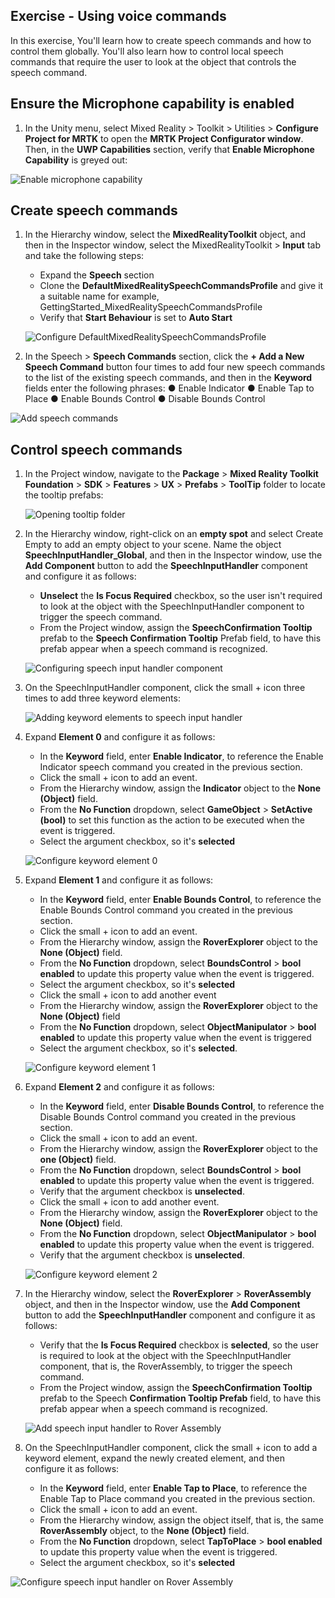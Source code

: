 ## Exercise - Using voice commands

In this exercise, You'll learn how to create speech commands and how to control them globally. You'll also learn how to control local speech commands that require the user to look at the object that controls the speech command.

## Ensure the Microphone capability is enabled

1. In the Unity menu, select Mixed Reality > Toolkit > Utilities > **Configure Project for MRTK** to open the **MRTK Project Configurator window**. Then, in the **UWP Capabilities** section, verify that **Enable Microphone Capability** is greyed out:

![Enable microphone capability](../media/base-9-section-1-step-1-1.png)

## Create speech commands

1. In the Hierarchy window, select the **MixedRealityToolkit** object, and then in the Inspector window, select the MixedRealityToolkit > **Input** tab and take the following steps:
    * Expand the **Speech** section
    * Clone the **DefaultMixedRealitySpeechCommandsProfile** and give it a suitable name for example, GettingStarted_MixedRealitySpeechCommandsProfile
    * Verify that **Start Behaviour** is set to **Auto Start**

    ![Configure DefaultMixedRealitySpeechCommandsProfile](../media/base-9-section-2-step-1-1.png)

2. In the Speech > **Speech Commands** section, click the **+ Add a New Speech Command** button four times to add four new speech commands to the list of the existing speech commands, and then in the **Keyword** fields enter the following phrases:
    ● Enable Indicator
    ● Enable Tap to Place
    ● Enable Bounds Control
    ● Disable Bounds Control

![Add speech commands](../media/base-9-section-2-step-1-2.png)

## Control speech commands

1. In the Project window, navigate to the **Package** > **Mixed Reality Toolkit Foundation** > **SDK** > **Features** > **UX** > **Prefabs** > **ToolTip** folder to locate the tooltip prefabs:

    ![Opening tooltip folder](../media/base-9-section-3-step-1-1.png)

2. In the Hierarchy window, right-click on an **empty spot** and select Create Empty to add an empty object to your scene. Name the object **SpeechInputHandler_Global**, and then in the Inspector window, use the **Add Component** button to add the **SpeechInputHandler** component and configure it as follows:
    * **Unselect** the **Is Focus Required** checkbox, so the user isn't required to look at the object with the SpeechInputHandler component to trigger the speech command.
    * From the Project window, assign the **SpeechConfirmation Tooltip** prefab to the **Speech Confirmation Tooltip** Prefab field, to have this prefab appear when a speech command is recognized.

    ![Configuring speech input handler component](../media/base-9-section-3-step-1-2.png)

3. On the SpeechInputHandler component, click the small + icon three times to add three keyword elements:

    ![Adding keyword elements to speech input handler](../media/base-9-section-3-step-1-3.png)

4. Expand **Element 0** and configure it as follows:
    * In the **Keyword** field, enter **Enable Indicator**, to reference the Enable Indicator speech command you created in the previous section.
    * Click the small + icon to add an event.
    * From the Hierarchy window, assign the **Indicator** object to the **None (Object)** field.
    * From the **No Function** dropdown, select **GameObject** > **SetActive (bool)** to set this function as the action to be executed when the event is triggered.
    * Select the argument checkbox, so it's **selected**

    ![Configure keyword element 0](../media/base-9-section-3-step-1-4.png)

5. Expand **Element 1** and configure it as follows:

    * In the **Keyword** field, enter **Enable Bounds Control**, to reference the Enable Bounds Control command you created in the previous section.
    * Click the small + icon to add an event.
    * From the Hierarchy window, assign the **RoverExplorer** object to the **None (Object)** field.
    * From the **No Function** dropdown, select **BoundsControl** > **bool enabled** to update this property value when the event is triggered.
    * Select the argument checkbox, so it's **selected**
    * Click the small + icon to add another event
    * From the Hierarchy window, assign the **RoverExplorer** object to the **None (Object)** field
    * From the **No Function** dropdown, select **ObjectManipulator** > **bool enabled** to update this property value when the event is triggered
    * Select the argument checkbox, so it's **selected**.

    ![Configure keyword element 1](../media/base-9-section-3-step-1-5.png)

6. Expand **Element 2** and configure it as follows:
    * In the **Keyword** field, enter **Disable Bounds Control**, to reference the Disable Bounds Control command you created in the previous section.
    * Click the small + icon to add an event.
    * From the Hierarchy window, assign the **RoverExplorer** object to the **one (Object)** field.
    * From the **No Function** dropdown, select **BoundsControl** > **bool enabled** to update this property value when the event is triggered.
    * Verify that the argument checkbox is **unselected**.
    * Click the small + icon to add another event.
    * From the Hierarchy window, assign the **RoverExplorer** object to the **None (Object)** field.
    * From the **No Function** dropdown, select **ObjectManipulator** > **bool enabled** to update this property value when the event is triggered.
    * Verify that the argument checkbox is **unselected**.

    ![Configure keyword element 2](../media/base-9-section-3-step-1-6.png)

7. In the Hierarchy window, select the **RoverExplorer** > **RoverAssembly** object, and then in the Inspector window, use the **Add Component** button to add the **SpeechInputHandler** component and configure it as follows:
    * Verify that the **Is Focus Required** checkbox is **selected**, so the user is required to look at the object with the SpeechInputHandler component, that is, the RoverAssembly, to trigger the speech command.
    * From the Project window, assign the **SpeechConfirmation Tooltip** prefab to the Speech **Confirmation Tooltip Prefab** field, to have this prefab appear when a speech command is recognized.

    ![Add speech input handler to Rover Assembly](../media/base-9-section-3-step-1-7.png)

8. On the SpeechInputHandler component, click the small + icon to add a keyword element, expand the newly created element, and then configure it as follows:
    * In the **Keyword** field, enter **Enable Tap to Place**, to reference the Enable Tap to Place command you created in the previous section.
    * Click the small + icon to add an event.
    * From the Hierarchy window, assign the object itself, that is, the same **RoverAssembly** object, to the **None (Object)** field.
    * From the **No Function** dropdown, select **TapToPlace** > **bool enabled** to update this property value when the event is triggered.
    * Select the argument checkbox, so it's **selected**

![Configure speech input handler on Rover Assembly](../media/base-9-section-3-step-1-8.png)
